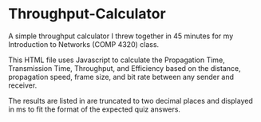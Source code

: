 # Throughput-Calculator
A simple throughput calculator I threw together in 45 minutes for my Introduction to Networks (COMP 4320) class.

This HTML file uses Javascript to calculate the Propagation Time, Transmission Time, Throughput, and Efficiency based on the distance, propagation speed, frame size, and bit rate between any sender and receiver.

The results are listed in are truncated to two decimal places and displayed in ms to fit the format of the expected quiz answers.
